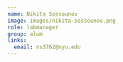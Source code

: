 ```yaml
---
name: Nikita Sossounov 
image: images/nikita-sossounov.png
role: labmanager
group: alum
links:
  email: ns3762@nyu.edu
---
```



